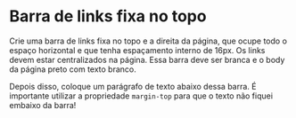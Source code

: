 # Barra de links fixa no topo

Crie uma barra de links fixa no topo e a direita da página, que ocupe todo o espaço horizontal e que tenha espaçamento interno de 16px. Os links devem estar centralizados na página. Essa barra deve ser branca e o body da página preto com texto branco.

Depois disso, coloque um parágrafo de texto abaixo dessa barra. É importante utilizar a propriedade `margin-top` para que o texto não fiquei embaixo da barra!